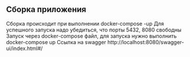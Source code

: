 ## Сборка приложения 
Сборка происходит при выполнении docker-compose -up
Для успешного запуска надо убедиться, что порты 5432, 8080 свободны
Запуск через docker-compose файл, для запуска нужно выполнить docker-compose up
Ссылка на swagger http://localhost:8080/swagger-ui/index.html#/